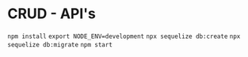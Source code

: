 # CRUD - API's

`npm install`
`export NODE_ENV=development`
`npx sequelize db:create`
`npx sequelize db:migrate`
`npm start`

